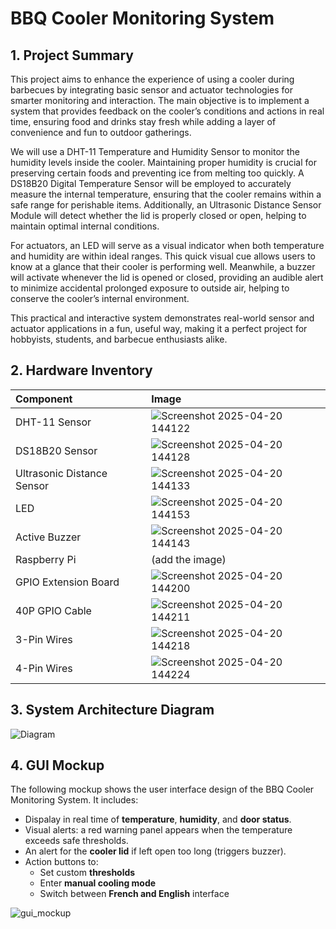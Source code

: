 # BBQ Cooler Monitoring System

## 1. Project Summary
This project aims to enhance the experience of using a cooler during barbecues by integrating basic sensor and actuator technologies for smarter monitoring and interaction. The main objective is to implement a system that provides feedback on the cooler’s conditions and actions in real time, ensuring food and drinks stay fresh while adding a layer of convenience and fun to outdoor gatherings.

We will use a DHT-11 Temperature and Humidity Sensor to monitor the humidity levels inside the cooler. Maintaining proper humidity is crucial for preserving certain foods and preventing ice from melting too quickly. A DS18B20 Digital Temperature Sensor will be employed to accurately measure the internal temperature, ensuring that the cooler remains within a safe range for perishable items. Additionally, an Ultrasonic Distance Sensor Module will detect whether the lid is properly closed or open, helping to maintain optimal internal conditions.

For actuators, an LED will serve as a visual indicator when both temperature and humidity are within ideal ranges. This quick visual cue allows users to know at a glance that their cooler is performing well. Meanwhile, a buzzer will activate whenever the lid is opened or closed, providing an audible alert to minimize accidental prolonged exposure to outside air, helping to conserve the cooler’s internal environment.

This practical and interactive system demonstrates real-world sensor and actuator applications in a fun, useful way, making it a perfect project for hobbyists, students, and barbecue enthusiasts alike.

## 2. Hardware Inventory

| Component | Image |
|:---------|:------------|
| DHT-11 Sensor | ![Screenshot 2025-04-20 144122](https://github.com/user-attachments/assets/92a6afa8-e5cb-4185-8855-45af09abadab) |
| DS18B20 Sensor | ![Screenshot 2025-04-20 144128](https://github.com/user-attachments/assets/402577be-fd5a-40c1-a751-28e186c7a314) |
| Ultrasonic Distance Sensor |  ![Screenshot 2025-04-20 144133](https://github.com/user-attachments/assets/67aff068-1c8f-42f4-a75e-f8860a476b24) |
| LED | ![Screenshot 2025-04-20 144153](https://github.com/user-attachments/assets/b1404ee0-bb1d-409b-8fa7-49bf9326e120) |
| Active Buzzer | ![Screenshot 2025-04-20 144143](https://github.com/user-attachments/assets/d49e5d8b-73aa-481c-9113-92331a168c34) |
| Raspberry Pi | (add the image) |
| GPIO Extension Board | ![Screenshot 2025-04-20 144200](https://github.com/user-attachments/assets/90e7bf74-edaf-4b63-804b-0be8f3851750) |
| 40P GPIO Cable | ![Screenshot 2025-04-20 144211](https://github.com/user-attachments/assets/65b9fe24-a7c3-4c1b-a167-f735c739ccde) |
| 3-Pin Wires | ![Screenshot 2025-04-20 144218](https://github.com/user-attachments/assets/5da4f40c-780c-4e89-9e02-aa7cfb57aeca) |
| 4-Pin Wires | ![Screenshot 2025-04-20 144224](https://github.com/user-attachments/assets/7589a5c4-63b3-4051-ac8e-2d28da4efb8b) |

## 3. System Architecture Diagram
![Diagram](https://github.com/user-attachments/assets/beb548db-850b-4456-8e89-a0c87996a08a)

## 4. GUI Mockup

The following mockup shows the user interface design of the BBQ Cooler Monitoring System. It includes:

- Dispalay in real time of **temperature**, **humidity**, and **door status**.
- Visual alerts: a red warning panel appears when the temperature exceeds safe thresholds.
- An alert for the **cooler lid** if left open too long (triggers buzzer).
- Action buttons to:
  - Set custom **thresholds**
  - Enter **manual cooling mode**
  - Switch between **French and English** interface
 

  
![gui_mockup](https://github.com/user-attachments/assets/70a54c77-60f1-4797-8139-8ef2a0c7715a)


